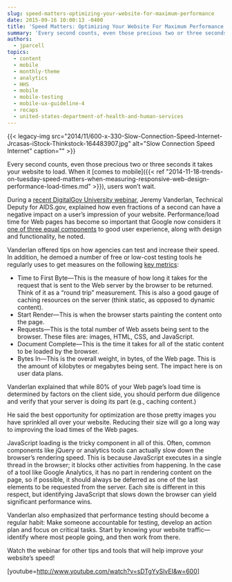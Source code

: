 ```yaml
---
slug: speed-matters-optimizing-your-website-for-maximum-performance
date: 2015-09-16 10:00:13 -0400
title: 'Speed Matters: Optimizing Your Website For Maximum Performance'
summary: 'Every second counts, even those precious two or three seconds it takes your website to load. When it comes to mobile, users won’t wait. During a recent DigitalGov University webinar, Jeremy Vanderlan, Technical Deputy for AIDS.gov, explained how even fractions of a second can have a negative impact on a user’s impression of your website.'
authors:
  - jparcell
topics:
  - content
  - mobile
  - monthly-theme
  - analytics
  - HHS
  - mobile
  - mobile-testing
  - mobile-ux-guideline-4
  - recaps
  - united-states-department-of-health-and-human-services
---
```


{{< legacy-img src="2014/11/600-x-330-Slow-Connection-Speed-Internet-Jrcasas-iStock-Thinkstock-164483907.jpg" alt="Slow Connection Speed Internet" caption="" >}} 

Every second counts, even those precious two or three seconds it takes your website to load. When it [comes to mobile]({{< ref "2014-11-18-trends-on-tuesday-speed-matters-when-measuring-responsive-web-design-performance-load-times.md" >}}), users won’t wait.

During a [recent DigitalGov University webinar](https://www.youtube.com/watch?t=10&v=sDTgYySlvEI), Jeremy Vanderlan, Technical Deputy for AIDS.gov, explained how even fractions of a second can have a negative impact on a user’s impression of your website. Performance/load time for Web pages has become so important that Google now considers it [one of three equal components](http://backlinko.com/google-ranking-factors) to good user experience, along with design and functionality, he noted.

Vanderlan offered tips on how agencies can test and increase their speed. In addition, he demoed a number of free or low-cost testing tools he regularly uses to get measures on the following [key metrics](https://sites.google.com/a/webpagetest.org/docs/using-webpagetest/metrics):

  * Time to First Byte—This is the measure of how long it takes for the request that is sent to the Web server by the browser to be returned. Think of it as a “round trip” measurement. This is also a good gauge of caching resources on the server (think static, as opposed to dynamic content).
  * Start Render—This is when the browser starts painting the content onto the page.
  * Requests—This is the total number of Web assets being sent to the browser. These files are: images, HTML, CSS, and JavaScript.
  * Document Complete—This is the time it takes for all of the static content to be loaded by the browser.
  * Bytes In—This is the overall weight, in bytes, of the Web page. This is the amount of kilobytes or megabytes being sent. The impact here is on user data plans.

Vanderlan explained that while 80% of your Web page’s load time is determined by factors on the client side, you should perform due diligence and verify that your server is doing its part (e.g., caching content.)

He said the best opportunity for optimization are those pretty images you have sprinkled all over your website. Reducing their size will go a long way to improving the load times of the Web pages.

JavaScript loading is the tricky component in all of this. Often, common components like jQuery or analytics tools can actually slow down the browser’s rendering speed. This is because JavaScript executes in a single thread in the browser; it blocks other activities from happening. In the case of a tool like Google Analytics, it has no part in rendering content on the page, so if possible, it should always be deferred as one of the last elements to be requested from the server. Each site is different in this respect, but identifying JavaScript that slows down the browser can yield significant performance wins.

Vanderlan also emphasized that performance testing should become a regular habit: Make someone accountable for testing, develop an action plan and focus on critical tasks. Start by knowing your website traffic—identify where most people going, and then work from there.

Watch the webinar for other tips and tools that will help improve your website’s speed!

[youtube=http://www.youtube.com/watch?v=sDTgYySlvEI&w=600]